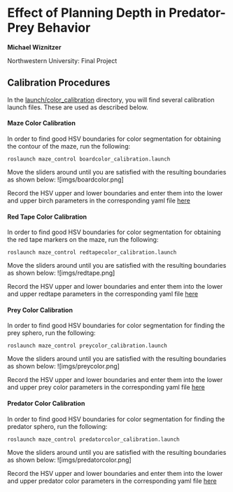# Effect of Planning Depth in Predator-Prey Behavior
**Michael Wiznitzer**

Northwestern University: Final Project

## Calibration Procedures
In the [launch/color_calibration](launch/color_calibration) directory, you will find several calibration launch files. These are used as described below.

#### Maze Color Calibration
In order to find good HSV boundaries for color segmentation for obtaining the contour of the maze, run the following:

```
roslaunch maze_control boardcolor_calibration.launch
```

Move the sliders around until you are satisfied with the resulting boundaries as shown below:
![imgs/boardcolor.png]

Record the HSV upper and lower boundaries and enter them into the lower and upper birch parameters in the corresponding yaml file [here](param/mazecolor_calib.yaml)

#### Red Tape Color Calibration
In order to find good HSV boundaries for color segmentation for obtaining the red tape markers on the maze, run the following:

```
roslaunch maze_control redtapecolor_calibration.launch
```

Move the sliders around until you are satisfied with the resulting boundaries as shown below:
![imgs/redtape.png]

Record the HSV upper and lower boundaries and enter them into the lower and upper redtape parameters in the corresponding yaml file [here](param/mazecolor_calib.yaml)

#### Prey Color Calibration
In order to find good HSV boundaries for color segmentation for finding the prey sphero, run the following:

```
roslaunch maze_control preycolor_calibration.launch
```

Move the sliders around until you are satisfied with the resulting boundaries as shown below:
![imgs/preycolor.png]

Record the HSV upper and lower boundaries and enter them into the lower and upper prey color parameters in the corresponding yaml file [here](param/spherocolor_calib.yaml)

#### Predator Color Calibration
In order to find good HSV boundaries for color segmentation for finding the predator sphero, run the following:

```
roslaunch maze_control predatorcolor_calibration.launch
```

Move the sliders around until you are satisfied with the resulting boundaries as shown below:
![imgs/predatorcolor.png]

Record the HSV upper and lower boundaries and enter them into the lower and upper predator color parameters in the corresponding yaml file [here](param/spherocolor_calib.yaml)
